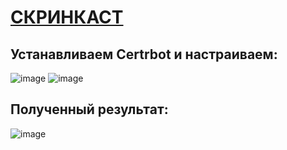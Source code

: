 # [СКРИНКАСТ](https://disk.yandex.ru/i/6AxeweGm9Zq0ZQ)

## Устанавливаем Certrbot и настраиваем:
![image](https://github.com/user-attachments/assets/b5bfe496-9cfc-4fbd-94c7-2bdf57714db1)
![image](https://github.com/user-attachments/assets/7082f72e-8d6d-4d09-b31a-b8294b269843)

## Полученный результат: 
![image](https://github.com/user-attachments/assets/247487d3-e99a-4de0-adc8-28774281e595)
